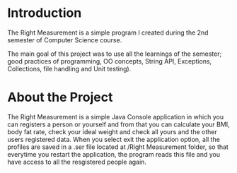 
<h1>Introduction</h1>

The Right Measurement is a simple program I created during the 2nd semester of Computer Science course.

The main goal of this project was to use all the learnings of the semester; good practices of programming, OO concepts, String API, Exceptions, Collections, file handling and Unit testing).

<h1>About the Project</h1>

The Right Measurement is a simple Java Console application in which you can registers a person or yourself 
and from that you can calculate your BMI, body fat rate, check your ideal weight and check all yours and 
the other users registered data. When you select exit the application option, all the profiles are saved 
in a .ser file located at /Right Measurement folder, so that everytime you restart the application, the program reads 
this file and you have access to all the resgistered people again.
